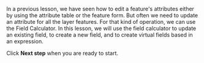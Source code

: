 In a previous lesson, we have seen how to edit a feature's attributes
either by using the attribute table or the feature form. But often we
need to update an attribute for all the layer features. For that
kind of operation, we can use the Field Calculator. In this lesson, we
will use the field calculator to update an existing field, to create
a new field, and to create virtual fields based in an expression.

Click **Next step** when you are ready to start.